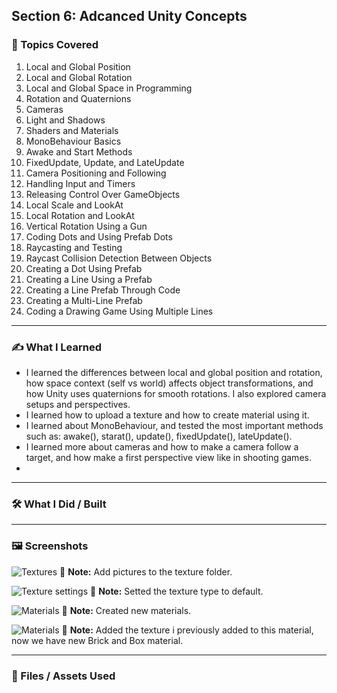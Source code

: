 ## Section 6: Adcanced Unity Concepts

### 📌 Topics Covered  

1. Local and Global Position  
2. Local and Global Rotation  
3. Local and Global Space in Programming  
4. Rotation and Quaternions  
5. Cameras  
6. Light and Shadows  
7. Shaders and Materials  
8. MonoBehaviour Basics  
9. Awake and Start Methods  
10. FixedUpdate, Update, and LateUpdate  
11. Camera Positioning and Following  
12. Handling Input and Timers  
13. Releasing Control Over GameObjects  
14. Local Scale and LookAt  
15. Local Rotation and LookAt  
16. Vertical Rotation Using a Gun  
17. Coding Dots and Using Prefab Dots  
18. Raycasting and Testing  
19. Raycast Collision Detection Between Objects  
20. Creating a Dot Using Prefab  
21. Creating a Line Using a Prefab  
22. Creating a Line Prefab Through Code  
23. Creating a Multi-Line Prefab  
24. Coding a Drawing Game Using Multiple Lines  

---

### ✍️ What I Learned  
* I learned the differences between local and global position and rotation, how space context (self vs world) affects object transformations, and how Unity uses quaternions for smooth rotations. I also explored camera setups and perspectives.
* I learned how to upload a texture and how to create material using it.
* I learned about MonoBehaviour, and tested the most important methods such as: awake(), starat(), update(), fixedUpdate(), lateUpdate().
* I learned more about cameras and how to make a camera follow a target, and how make a first perspective view like in shooting games.
* 
---

### 🛠️ What I Did / Built  


---

### 🖼️ Screenshots  

![Textures](https://i.imgur.com/kpssQdZ.png)
📝 **Note:** Add pictures to the texture folder.

![Texture settings](https://i.imgur.com/XMw0hJA.png)
📝 **Note:** Setted the texture type to default.

![Materials](https://i.imgur.com/vX9XqLJ.png)
📝 **Note:** Created new materials.

![Materials](https://i.imgur.com/WSMpYe5.png)
📝 **Note:** Added the texture i previously added to this material, now we have new Brick and Box material.


---

### 📁 Files / Assets Used  
